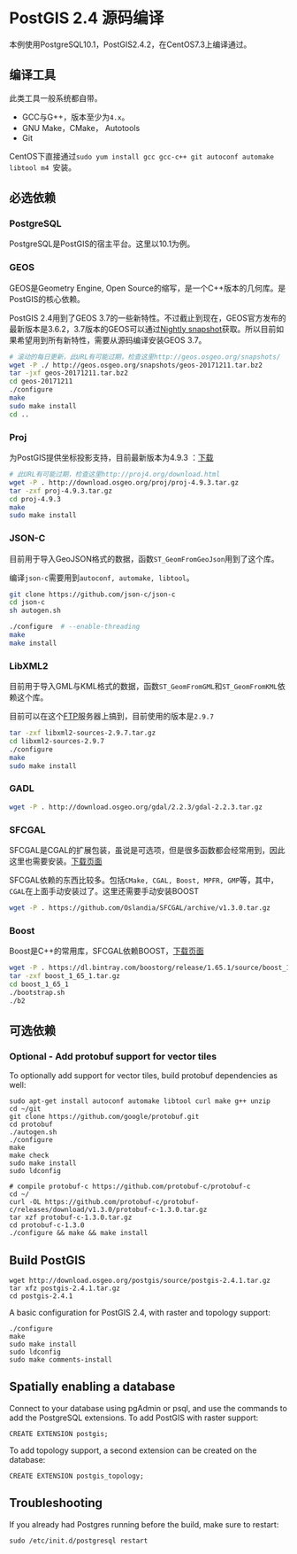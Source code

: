# PostGIS 2.4 源码编译

本例使用PostgreSQL10.1，PostGIS2.4.2，在CentOS7.3上编译通过。



## 编译工具

此类工具一般系统都自带。

* GCC与G++，版本至少为`4.x`。
* GNU Make，CMake， Autotools
*  Git 

CentOS下直接通过`sudo yum install gcc gcc-c++ git autoconf automake libtool m4 `安装。



## 必选依赖

### PostgreSQL

PostgreSQL是PostGIS的宿主平台。这里以10.1为例。



### GEOS

GEOS是Geometry Engine, Open Source的缩写，是一个C++版本的几何库。是PostGIS的核心依赖。

PostGIS 2.4用到了GEOS 3.7的一些新特性。不过截止到现在，GEOS官方发布的最新版本是3.6.2，3.7版本的GEOS可以通过[Nightly snapshot](http://geos.osgeo.org/snapshots/)获取。所以目前如果希望用到所有新特性，需要从源码编译安装GEOS 3.7。

```bash
# 滚动的每日更新，此URL有可能过期，检查这里http://geos.osgeo.org/snapshots/
wget -P ./ http://geos.osgeo.org/snapshots/geos-20171211.tar.bz2
tar -jxf geos-20171211.tar.bz2
cd geos-20171211
./configure
make
sudo make install
cd ..
```

### Proj

为PostGIS提供坐标投影支持，目前最新版本为4.9.3 ：[下载](http://proj4.org/download.html)

```bash
# 此URL有可能过期，检查这里http://proj4.org/download.html
wget -P . http://download.osgeo.org/proj/proj-4.9.3.tar.gz
tar -zxf proj-4.9.3.tar.gz
cd proj-4.9.3
make 
sudo make install
```

### JSON-C

目前用于导入GeoJSON格式的数据，函数`ST_GeomFromGeoJson`用到了这个库。

编译`json-c`需要用到`autoconf, automake, libtool`。

```bash
git clone https://github.com/json-c/json-c
cd json-c
sh autogen.sh

./configure  # --enable-threading
make
make install
```

### LibXML2

目前用于导入GML与KML格式的数据，函数`ST_GeomFromGML`和`ST_GeomFromKML`依赖这个库。

目前可以在这个[FTP](ftp://xmlsoft.org/libxml2/)服务器上搞到，目前使用的版本是`2.9.7`

```bash
tar -zxf libxml2-sources-2.9.7.tar.gz
cd libxml2-sources-2.9.7
./configure
make 
sudo make install
```



### GADL

```bash
wget -P . http://download.osgeo.org/gdal/2.2.3/gdal-2.2.3.tar.gz
```



### SFCGAL

SFCGAL是CGAL的扩展包装，虽说是可选项，但是很多函数都会经常用到，因此这里也需要安装。[下载页面](http://oslandia.github.io/SFCGAL/installation.html)

SFCGAL依赖的东西比较多。包括`CMake, CGAL, Boost, MPFR, GMP`等，其中，`CGAL`在上面手动安装过了。这里还需要手动安装BOOST

```bash
wget -P . https://github.com/Oslandia/SFCGAL/archive/v1.3.0.tar.gz

```



### Boost

Boost是C++的常用库，SFCGAL依赖BOOST，[下载页面](http://www.boost.org)

```bash
wget -P . https://dl.bintray.com/boostorg/release/1.65.1/source/boost_1_65_1.tar.gz
tar -zxf boost_1_65_1.tar.gz
cd boost_1_65_1
./bootstrap.sh
./b2
```





## 可选依赖





### Optional - Add protobuf support for vector tiles

To optionally add support for vector tiles, build protobuf dependencies as well:

```
sudo apt-get install autoconf automake libtool curl make g++ unzip
cd ~/git
git clone https://github.com/google/protobuf.git
cd protobuf
./autogen.sh
./configure
make
make check
sudo make install
sudo ldconfig 

# compile protobuf-c https://github.com/protobuf-c/protobuf-c
cd ~/
curl -OL https://github.com/protobuf-c/protobuf-c/releases/download/v1.3.0/protobuf-c-1.3.0.tar.gz
tar xzf protobuf-c-1.3.0.tar.gz
cd protobuf-c-1.3.0
./configure && make && make install

```

## Build PostGIS

```
wget http://download.osgeo.org/postgis/source/postgis-2.4.1.tar.gz
tar xfz postgis-2.4.1.tar.gz
cd postgis-2.4.1

```

A basic configuration for PostGIS 2.4, with raster and topology support:

```
./configure
make
sudo make install
sudo ldconfig
sudo make comments-install

```

## Spatially enabling a database

Connect to your database using pgAdmin or psql, and use the commands to add the PostgreSQL extensions. To add PostGIS with raster support:

```
CREATE EXTENSION postgis;

```

To add topology support, a second extension can be created on the database:

```
CREATE EXTENSION postgis_topology;

```

## Troubleshooting

If you already had Postgres running before the build, make sure to restart:

```
sudo /etc/init.d/postgresql restart
```